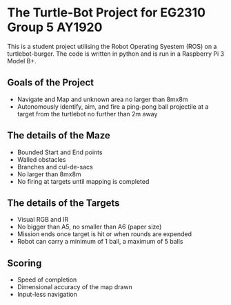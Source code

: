 # The Turtle-Bot Project for EG2310 Group 5 AY1920
This is a student project utilising the Robot Operating Syestem (ROS) on a turtlebot-burger. The code is written in python and is run in a Raspberry Pi 3 Model B+.

## Goals of the Project
- Navigate and Map and unknown area no larger than 8mx8m
- Autonomously identify, aim, and fire a ping-pong ball projectile at a target from
the turtlebot no further than 2m away

## The details of the Maze
- Bounded Start and End points
- Walled obstacles
- Branches and cul-de-sacs
- No larger than 8mx8m
- No firing at targets until mapping is completed

## The details of the Targets
- Visual RGB and IR
- No bigger than A5, no smaller than A6 (paper size)
- Mission ends once target is hit or when rounds are expended
- Robot can carry a minimum of 1 ball, a maximum of 5 balls

## Scoring
- Speed of completion
- Dimensional accuracy of the map drawn
- Input-less navigation
